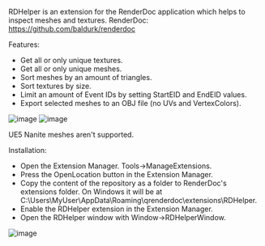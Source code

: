 RDHelper is an extension for the RenderDoc application which helps to inspect meshes and textures.
RenderDoc: https://github.com/baldurk/renderdoc

Features:
- Get all or only unique textures.
- Get all or only unique meshes.
- Sort meshes by an amount of triangles.
- Sort textures by size.
- Limit an amount of Event IDs by setting StartEID and EndEID values.
- Export selected meshes to an OBJ file (no UVs and VertexColors).

![image](https://github.com/user-attachments/assets/0875f2d4-bfd5-4c91-8583-299d9a010095)
![image](https://github.com/user-attachments/assets/3168de68-ed3c-4b0b-a194-c93ec37d0982)

UE5 Nanite meshes aren't supported.

Installation:
- Open the Extension Manager. Tools->ManageExtensions.
- Press the OpenLocation button in the Extension Manager. 
- Copy the content of the repository as a folder to RenderDoc's extensions folder. On Windows it will be at C:\Users\MyUser\AppData\Roaming\qrenderdoc\extensions\RDHelper.
- Enable the RDHelper extension in the Extension Manager.
- Open the RDHelper window with Window->RDHelperWindow.

![image](https://github.com/user-attachments/assets/e41ab70e-81a0-4476-9373-cec2833e580f)

